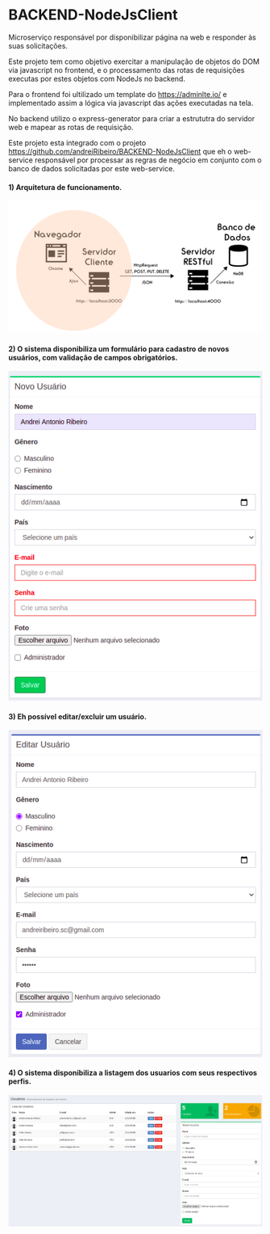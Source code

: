 # BACKEND-NodeJsClient
Microserviço responsável por disponibilizar página na web e responder às suas solicitações.

Este projeto tem como objetivo exercitar a manipulação de objetos do DOM via javascript no frontend, e o processamento das rotas de requisições executas por estes  objetos com NodeJs no backend.

Para o frontend foi ultilizado um template do https://adminlte.io/ e implementado assim a lógica via javascript das ações executadas na tela.

No backend utilizo o express-generator para criar a estrututra do servidor web e mapear as rotas de requisição.

Este projeto esta integrado com o projeto https://github.com/andreiRibeiro/BACKEND-NodeJsClient que eh o web-service responsável por processar as regras de negócio em conjunto com o banco de dados solicitadas por este web-service.

#### 1) Arquitetura de funcionamento.

![](public/dist/img/arquitetura.png)

#### 2) O sistema disponibiliza um formulário para cadastro de novos usuários, com validação de campos obrigatórios.

![](public/dist/img/cadastro.png)

#### 3) Eh possível editar/excluir um usuário.

![](public/dist/img/edicao.png)

#### 4) O sistema disponibiliza a listagem dos usuarios com seus respectivos perfis.

![](public/dist/img/listagem.png)

